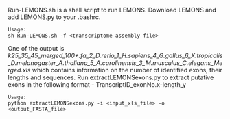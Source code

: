 Run-LEMONS.sh is a shell script to run LEMONS. Download LEMONS and add LEMONS.py to your .bashrc.
```
Usage: 
sh Run-LEMONS.sh -f <transcriptome assembly file>
```
One of the output is *k25_35_45_merged_100+.fa_2_D.rerio_1_H.sapiens_4_G.gallus_6_X.tropicalis_D.melanogaster_A.thaliana_5_A.carolinensis_3_M.musculus_C.elegans_Merged.xls* which contains information on the number of identified exons, their lengths and sequences. Run  extractLEMONSexons.py to extract putative exons in the following format - 
TranscriptID_exonNo.x-length_y
```
Usage:
python extractLEMONSexons.py -i <input_xls_file> -o <output_FASTA_file>
```

